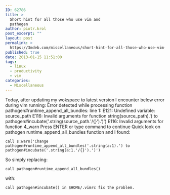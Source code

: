 ```yaml
---
ID: 62786
title: >
  Short hint for all those who use vim and
  pathogen
author: piotr.krol
post_excerpt: ""
layout: post
permalink: >
  https://3mdeb.com/miscellaneous/short-hint-for-all-those-who-use-vim-and-pathogen/
published: true
date: 2013-01-15 11:51:00
tags:
  - linux
  - productivity
  - vim
categories:
  - Miscellaneous
---
```

Today, after updating my wokspace to latest version I encounter below error during vim running: 
    Error detected while processing function pathogen#runtime_append_all_bundles:
    line 1:
    E121: Undefined variable: source_path
    E116: Invalid arguments for function string(source_path).') to pathogen#incubate('.string(source_path.'/{}').')') 
    E116: Invalid arguments for function 4_warn
    Press ENTER or type command to continue
     Quick look on pathogen runtime_append_all_bundles function and I found: 

<pre><code class="bash">call s:warn('Change pathogen#runtime_append_all_bundles('.string(a:1).') to pathogen#incubate('.string(a:1.'/{}').')')
</code></pre> So simply replacing: 

<pre><code class="bash">call pathogen#runtime_append_all_bundles()
</code></pre> with: 

<pre><code class="bash">call pathogen#incubate() in $HOME/.vimrc fix the problem.
</code></pre>